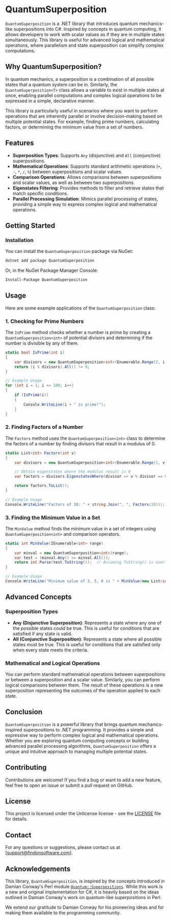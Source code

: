 
# QuantumSuperposition

`QuantumSuperposition` is a .NET library that introduces quantum mechanics-like superpositions into C#. Inspired by concepts in quantum computing, it allows developers to work with scalar values as if they are in multiple states simultaneously. This library is useful for advanced logical and mathematical operations, where parallelism and state superposition can simplify complex computations.

## Why QuantumSuperposition?

In quantum mechanics, a superposition is a combination of all possible states that a quantum system can be in. Similarly, the `QuantumSuperposition<T>` class allows a variable to exist in multiple states at once, enabling parallel computations and complex logical operations to be expressed in a simple, declarative manner.

This library is particularly useful in scenarios where you want to perform operations that are inherently parallel or involve decision-making based on multiple potential states. For example, finding prime numbers, calculating factors, or determining the minimum value from a set of numbers.

## Features

- **Superposition Types**: Supports `Any` (disjunctive) and `All` (conjunctive) superpositions.
- **Mathematical Operations**: Supports standard arithmetic operations (`+`, `-`, `*`, `/`, `%`) between superpositions and scalar values.
- **Comparison Operations**: Allows comparisons between superpositions and scalar values, as well as between two superpositions.
- **Eigenstates Filtering**: Provides methods to filter and retrieve states that match specific conditions.
- **Parallel Processing Simulation**: Mimics parallel processing of states, providing a simple way to express complex logical and mathematical operations.

## Getting Started

### Installation

You can install the `QuantumSuperposition` package via NuGet:

```bash
dotnet add package QuantumSuperposition
```

Or, in the NuGet Package Manager Console:

```bash
Install-Package QuantumSuperposition
```

## Usage

Here are some example applications of the `QuantumSuperposition` class:

### 1. Checking for Prime Numbers

The `IsPrime` method checks whether a number is prime by creating a `QuantumSuperposition<int>` of potential divisors and determining if the number is divisible by any of them.

```csharp
static bool IsPrime(int i)
{
    var divisors = new QuantumSuperposition<int>(Enumerable.Range(2, i > 2 ? i - 2 : 1));
    return (i % divisors).All() != 0;
}

// Example Usage
for (int i = 1; i <= 100; i++)
{
    if (IsPrime(i))
    {
        Console.WriteLine(i + " is prime!");
    }
}
```

### 2. Finding Factors of a Number

The `Factors` method uses the `QuantumSuperposition<int>` class to determine the factors of a number by finding divisors that result in a modulus of 0.

```csharp
static List<int> Factors(int v)
{
    var divisors = new QuantumSuperposition<int>(Enumerable.Range(1, v));

    // Obtain eigenstates where the modulus result is 0
    var factors = divisors.EigenstatesWhere(divisor => v % divisor == 0);

    return factors.ToList();
}

// Example Usage
Console.WriteLine("Factors of 10: " + string.Join(", ", Factors(10)));
```

### 3. Finding the Minimum Value in a Set

The `MinValue` method finds the minimum value in a set of integers using `QuantumSuperposition<int>` and comparison operators.

```csharp
static int MinValue(IEnumerable<int> range)
{
    var minval = new QuantumSuperposition<int>(range);
    var test = (minval.Any() <= minval.All());
    return int.Parse(test.ToString());  // Assuming ToString() is overloaded to represent the collapsed result.
}

// Example Usage
Console.WriteLine("Minimum value of 3, 5, 8 is " + MinValue(new List<int> { 3, 5, 8 }));
```

## Advanced Concepts

### Superposition Types

- **Any (Disjunctive Superposition)**: Represents a state where any one of the possible states could be true. This is useful for conditions that are satisfied if any state is valid.
- **All (Conjunctive Superposition)**: Represents a state where all possible states must be true. This is useful for conditions that are satisfied only when every state meets the criteria.

### Mathematical and Logical Operations

You can perform standard mathematical operations between superpositions or between a superposition and a scalar value. Similarly, you can perform logical comparisons between them. The result of these operations is a new superposition representing the outcomes of the operation applied to each state.

## Conclusion

`QuantumSuperposition` is a powerful library that brings quantum mechanics-inspired superpositions to .NET programming. It provides a simple and expressive way to perform complex logical and mathematical operations. Whether you are exploring quantum computing concepts or building advanced parallel processing algorithms, `QuantumSuperposition` offers a unique and intuitive approach to managing multiple potential states.

## Contributing

Contributions are welcome! If you find a bug or want to add a new feature, feel free to open an issue or submit a pull request on GitHub.

## License

This project is licensed under the Unlicense license - see the [LICENSE](LICENSE) file for details.

## Contact

For any questions or suggestions, please contact us at [support@findonsoftware.com].

## Acknowledgements

This library, `QuantumSuperposition`, is inspired by the concepts introduced in Damian Conway's Perl module [`Quantum::Superpositions`](https://metacpan.org/pod/Quantum::Superpositions). While this work is a new and original implementation for C#, it is heavily based on the ideas outlined in Damian Conway's work on quantum-like superpositions in Perl.

We extend our gratitude to Damian Conway for his pioneering ideas and for making them available to the programming community.
